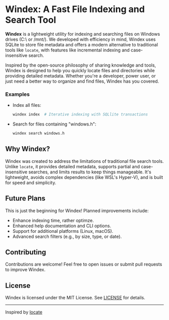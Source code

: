 # Windex: A Fast File Indexing and Search Tool

**Windex** is a lightweight utility for indexing and searching files on Windows drives (C:\ or /mnt/). We developed with efficiency in mind, Windex uses SQLite to store file metadata and offers a modern alternative to traditional tools like `locate`, with features like incremental indexing and case-insensitive search.

Inspired by the open-source philosophy of sharing knowledge and tools, Windex is designed to help you quickly locate files and directories while providing detailed metadata. Whether you're a developer, power user, or just need a better way to organize and find files, Windex has you covered.

### Examples

- Index all files:
  ```bash
  windex index  # Iterative indexing with SQLlite transactions
  ```
- Search for files containing "windows.h":
  ```bash
  windex search windows.h
  ```

## Why Windex?

Windex was created to address the limitations of traditional file search tools. Unlike `locate`, it provides detailed metadata, supports partial and case-insensitive searches, and limits results to keep things manageable. It's lightweight, avoids complex dependencies (like WSL's Hyper-V), and is built for speed and simplicity.

## Future Plans

This is just the beginning for Windex! Planned improvements include:
- Enhance indexing time, rather optimze.
- Enhanced help documentation and CLI options.
- Support for additional platforms (Linux, macOS).
- Advanced search filters (e.g., by size, type, or date).
<!-- - Different languages(translations). -->
<!--- Optional GUI for easier interaction.-->

## Contributing

Contributions are welcome! Feel free to open issues or submit pull requests to improve Windex.

<!-- Check out the [CONTRIBUTING.md](CONTRIBUTING.md) for guidelines. -->

## License

Windex is licensed under the MIT License. See [LICENSE](LICENSE) for details.

---

Inspired by [locate](https://en.wikipedia.org/wiki/Locate_(Unix))

<!-- > Frankly, this project reminded me of how painful MS dev environment is said to be and i will get back to my old `I use Arch btw` way. -->
